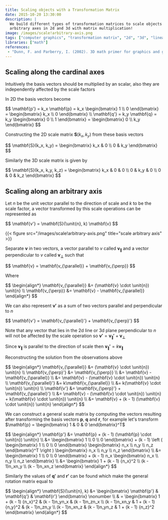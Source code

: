 ```yaml
---
title: Scaling objects with a Transformation Matrix
date: 2015-10-20 13:30:00
description: |
  We build different types of transformation matrices to scale objects along cardinal axes,
  arbitrary axes in 2d and 3d with matrix multiplication!
image: /images/scale!arbitrary-axis.png
tags: ["computer graphics", "transformation matrix", "2d", "3d", "linear algebra", "scaling"]
libraries: ["math"]
references:
 - "Dunn, F. and Parberry, I. (2002). 3D math primer for graphics and game development. Plano, Tex.: Wordware Pub."
---
```


## Scaling along the cardinal axes

Intuitively the basis vectors should be multiplied by an scalar, also they are independently affected by the scale factors

In 2D the basis vectors become

<div>$$
\mathbf{p'} = k_x \mathbf{p} = k_x \begin{bmatrix} 1 \\ 0 \end{bmatrix} = \begin{bmatrix} k_x \\ 0 \end{bmatrix} \\
\mathbf{q'} = k_y \mathbf{q} = k_y \begin{bmatrix} 0 \\ 1 \end{bmatrix} = \begin{bmatrix} 0 \\ k_y \end{bmatrix}
$$</div>

Constructing the 2D scale matrix $\mathbf{S}(k_x, k_y)$ from these basis vectors

<div>$$
\mathbf{S}(k_x, k_y) = \begin{bmatrix} k_x & 0 \\ 0 & k_y \end{bmatrix}
$$</div>

Similarly the 3D scale matrix is given by

<div>$$
\mathbf{S}(k_x, k_y, k_z) = \begin{bmatrix}
k_x & 0 & 0 \\
0 & k_y & 0 \\
0 & 0 & k_z
\end{bmatrix}
$$</div>

## Scaling along an arbitrary axis

Let $\unit{n}$ be the unit vector parallel to the direction of scale and $k$ to be the scale factor, a vector transformed by this scale operations can be represented as

<div>$$
\mathbf{v'} = \mathbf{S}(\unit{n}, k) \mathbf{v}
$$</div>

{{< figure src="/images/scale!arbitrary-axis.png" title="scale arbitrary axis" >}}

Separate $\mathbf{v}$ in two vectors, a vector parallel to $\unit{v}$ called $\mathbf{v_{\parallel}}$ and a vector perpendicular to $\unit{v}$ called $\mathbf{v_{\perp}}$ such that

<div>$$
\mathbf{v} = \mathbf{v_{\parallel}} + \mathbf{v_{\perp}}
$$</div>

Where

<div>$$
\begin{align*}
\mathbf{v_{\parallel}} &= (\mathbf{v} \cdot \unit{n}) \unit{n} \\
\mathbf{v_{\perp}} &= \mathbf{v} - \mathbf{v_{\parallel}}
\end{align*}
$$</div>

We can also represent $\mathbf{v'}$ as a sum of two vectors parallel and perpendicular to $\unit{n}$

<div>$$
\mathbf{v'} = \mathbf{v_{\parallel}'} + \mathbf{v_{\perp}'}
$$</div>

Note that any vector that lies in the 2d line or 3d plane perpendicular to $\unit{n}$ will not be affected by the scale operation so $\mathbf{v'} = \mathbf{v_{\parallel}'} + \mathbf{v_{\perp}}$

Since $\mathbf{v_{\parallel}}$ is parallel to the direction of scale then $\mathbf{v_{\parallel}'} = k\mathbf{v_{\parallel}}$

Reconstructing the solution from the observations above

<div>$$
\begin{align*}
\mathbf{v_{\parallel}} &= (\mathbf{v} \cdot \unit{n}) \unit{n} \\
\mathbf{v_{\perp}'} &= \mathbf{v_{\perp}} \\
&= \mathbf{v} - \mathbf{v_{\parallel}} \\
&= \mathbf{v} - (\mathbf{v} \cdot \unit{n}) \unit{n} \\
\mathbf{v_{\parallel}'} &= k\mathbf{v_{\parallel}} \\
&= k(\mathbf{v} \cdot \unit{n}) \unit{n}  \\
\mathbf{v'} &= \mathbf{v_{\perp}'} + \mathbf{v_{\parallel}'} \\
&= \mathbf{v} - (\mathbf{v} \cdot \unit{n}) \unit{n} + k(\mathbf{v} \cdot \unit{n}) \unit{n} \\
&= \mathbf{v} + (k - 1) (\mathbf{v} \cdot \unit{n}) \unit{n}
\end{align*}
$$</div>

We can construct a general scale matrix by computing the vectors resulting after transforming the basis vectors $\mathbf{p}$, $\mathbf{q}$ and $\mathbf{r}$, for example let's transform $\mathbf{p} = \begin{bmatrix} 1 & 0 & 0 \end{bmatrix}^T$

<div>$$
\begin{align*}
\mathbf{p'} &= \mathbf{p} + (k - 1) (\mathbf{p} \cdot \unit{n}) \unit{n} \\
&= \begin{bmatrix} 1 \\ 0 \\ 0 \end{bmatrix} + (k - 1) \left ( \begin{bmatrix} 1 \\ 0 \\ 0 \end{bmatrix} \begin{bmatrix} n_x \\ n_y \\ n_z \end{bmatrix}^T \right ) \begin{bmatrix} n_x \\ n_y \\ n_z \end{bmatrix} \\
&= \begin{bmatrix} 1 \\ 0 \\ 0 \end{bmatrix} + (k - 1) n_x \begin{bmatrix} n_x \\ n_y \\ n_z \end{bmatrix} \\
&= \begin{bmatrix}
1 + (k - 1) {n_x}^2 \\
(k - 1)n_xn_y \\
(k - 1)n_xn_z
\end{bmatrix}
\end{align*}
$$</div>

Similarly the values of $\mathbf{q'}$ and $\mathbf{r'}$ can be found which make the general rotation matrix equal to

<div>$$
\begin{align*}
\mathbf{S}(\unit{n}, k) &= \begin{bmatrix} \mathbf{p'} & \mathbf{q'} & \mathbf{r'} \end{bmatrix} \nonumber \\
& = \begin{bmatrix}
1 + (k - 1) {n_x}^2 & (k - 1)n_yn_x & (k - 1)n_zn_x \\
(k - 1)n_xn_y & 1 + (k - 1) {n_y}^2 & (k - 1)n_zn_y \\
(k - 1)n_xn_z & (k - 1)n_yn_z & 1 + (k - 1) {n_z}^2
\end{bmatrix}
\end{align*}
$$</div>

